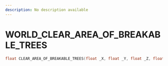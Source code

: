 ```yaml
---
description: No description available 
---
```


# WORLD\_CLEAR_AREA_OF_BREAKABLE_TREES

```cpp
float CLEAR_AREA_OF_BREAKABLE_TREES(float _X, float _Y, float _Z, float _Radius);
```